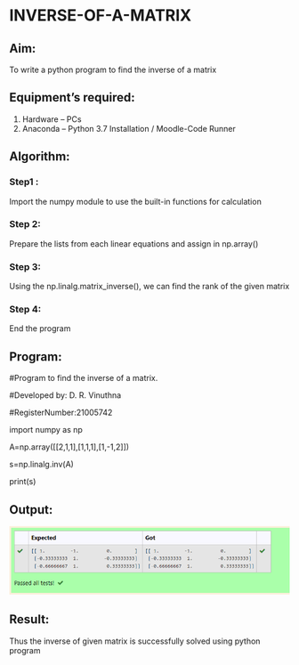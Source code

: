 # INVERSE-OF-A-MATRIX
## Aim:
To write a python program to find the inverse of a matrix
## Equipment’s required:
1. 	Hardware – PCs
2. 	Anaconda – Python 3.7 Installation / Moodle-Code Runner
## Algorithm:
### Step1 : 
Import the numpy module to use the built-in functions for calculation
### Step 2: 
Prepare the lists from each linear equations and assign in np.array()
### Step 3: 
Using the np.linalg.matrix_inverse(), we can find the rank of the given matrix
### Step 4: 
End the program

## Program:


#Program to find the inverse of a matrix.

#Developed by: D. R. Vinuthna

#RegisterNumber:21005742

import numpy as np


A=np.array([[2,1,1],[1,1,1],[1,-1,2]]) 

s=np.linalg.inv(A)


print(s)
## Output:
![output](https://github.com/VINUTHNA-2004/INVERSE-OF-A-MATRIX/blob/main/inverse%20of%20matrix.PNG?raw=true)
## Result:
Thus the inverse of given matrix is successfully solved using python program

